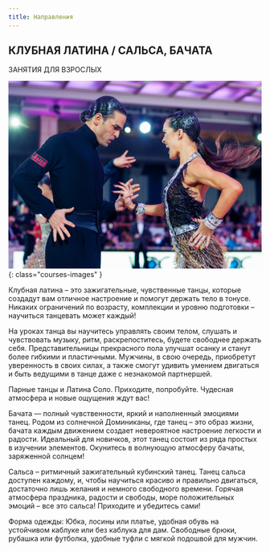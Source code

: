 ```yaml
---
title: Направления
---
```


## КЛУБНАЯ ЛАТИНА / САЛЬСА, БАЧАТА

ЗАНЯТИЯ ДЛЯ ВЗРОСЛЫХ

![Изображение латинских танцев](/images/courses/latina.jpg){: class="courses-images" }

Клубная латина – это зажигательные, чувственные танцы, которые создадут вам отличное настроение и помогут держать тело в тонусе. Никаких ограничений по возрасту, комплекции и уровню подготовки – научиться танцевать может каждый!

На уроках танца вы научитесь управлять своим телом, слушать и чувствовать музыку, ритм, раскрепоститесь, будете свободнее держать себя. Представительницы прекрасного пола улучшат осанку и станут более гибкими и пластичными. Мужчины, в свою очередь, приобретут уверенность в своих силах, а также смогут удивить умением двигаться и быть ведущими в танце даже с незнакомой партнершей.

Парные танцы и Латина Соло. Приходите, попробуйте. Чудесная атмосфера и новые ощущения ждут вас!

Бачата — полный чувственности, яркий и наполненный эмоциями танец. Родом из солнечной Доминиканы, где танец – это образ жизни, бачата каждым движением создает невероятное настроение легкости и радости. Идеальный для новичков, этот танец состоит из ряда простых в изучении элементов. Окунитесь в волнующую атмосферу бачаты, заряженной солнцем!

Сальса – ритмичный зажигательный кубинский танец. Танец сальса доступен каждому, и, чтобы научиться красиво и правильно двигаться, достаточно лишь желания и немного свободного времени. Горячая атмосфера праздника, радости и свободы, море положительных эмоций – все это сальса! Приходите и убедитесь сами! 

Форма одежды: Юбка, лосины или платье, удобная обувь на устойчивом каблуке или без каблука для дам. Свободные брюки, рубашка или футболка, удобные туфли с мягкой подошвой для мужчин.
